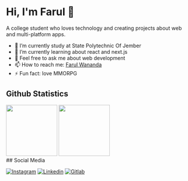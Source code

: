 # Hi, I'm Farul 👋

A college student who loves technology and creating projects about web and multi-platform apps.

- 🔭 I’m currently study at State Polytechnic Of Jember
- 🌱 I’m currently learning about react and next.js
- 💬 Feel free to ask me about web development
- 📫 How to reach me: [Farul Wananda](https://www.linkedin.com/in/farulwananda/)
- ⚡ Fun fact: love MMORPG

## Github Statistics

<div>
  <img height="140" src="https://github-readme-stats.vercel.app/api?username=farulwananda&show_icons=true&theme=react&count_private=true&locale=en&hide=stars"  />
  
  <img height="140" src="https://github-readme-stats.vercel.app/api/wakatime?username=farulwananda&layout=compact&theme=react&langs_count=5" />
</div>
## Social Media

[![Instagram](https://img.shields.io/badge/Instagram-E4405F?style=for-the-badge&logo=instagram&logoColor=white)](https://www.instagram.com/farulwananda/)
[![Linkedin](https://img.shields.io/badge/LinkedIn-0077B5?style=for-the-badge&logo=linkedin&logoColor=white)](https://www.linkedin.com/in/farulwananda/)
[![Gitlab](https://img.shields.io/badge/GitLab-330F63?style=for-the-badge&logo=gitlab&logoColor=white)](https://gitlab.com/farulwananda)
